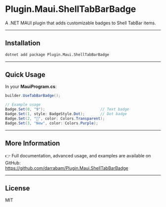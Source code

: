 # Plugin.Maui.ShellTabBarBadge

A .NET MAUI plugin that adds customizable badges to Shell TabBar items.

------------------------------------------------------------------------

## Installation

``` bash
dotnet add package Plugin.Maui.ShellTabBarBadge
```

------------------------------------------------------------------------

## Quick Usage

In your **MauiProgram.cs**:

``` csharp
builder.UseTabBarBadge();

// Example usage
Badge.Set(0, "9");                         // Text badge
Badge.Set(1, style: BadgeStyle.Dot);       // Dot badge
Badge.Set(2, "🍕", color: Colors.Transparent);
Badge.Set(3, "New", color: Colors.Purple);
```

------------------------------------------------------------------------

## More Information

👉 Full documentation, advanced usage, and examples are available on
GitHub:\
<https://github.com/darrabam/Plugin.Maui.ShellTabBarBadge>

------------------------------------------------------------------------

## License

MIT
